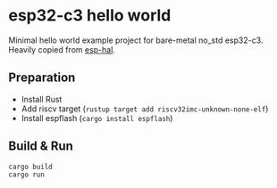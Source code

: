 # esp32-c3 hello world

Minimal hello world example project for bare-metal no_std esp32-c3. Heavily copied from [esp-hal](https://github.com/esp-rs/esp-hal/tree/main/esp32c3-hal).

## Preparation

- Install Rust
- Add riscv target (`rustup target add riscv32imc-unknown-none-elf`)
- Install espflash (`cargo install espflash`)

## Build & Run

```
cargo build
cargo run
```